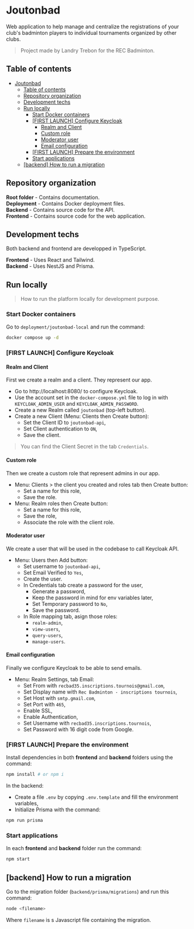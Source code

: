 # Joutonbad

Web application to help manage and centralize the registrations of your club's badminton players to individual tournaments organized by other clubs.

> Project made by Landry Trebon for the REC Badminton.

## Table of contents

- [Joutonbad](#joutonbad)
  - [Table of contents](#table-of-contents)
  - [Repository organization](#repository-organization)
  - [Development techs](#development-techs)
  - [Run locally](#run-locally)
    - [Start Docker containers](#start-docker-containers)
    - [\[FIRST LAUNCH\] Configure Keycloak](#first-launch-configure-keycloak)
      - [Realm and Client](#realm-and-client)
      - [Custom role](#custom-role)
      - [Moderator user](#moderator-user)
      - [Email configuration](#email-configuration)
    - [\[FIRST LAUNCH\] Prepare the environment](#first-launch-prepare-the-environment)
    - [Start applications](#start-applications)
  - [\[backend\] How to run a migration](#backend-how-to-run-a-migration)

## Repository organization

**Root folder** - Contains documentation.\
**Deployment** - Contains Docker deployment files.\
**Backend** - Contains source code for the API.\
**Frontend** - Contains source code for the web application.

## Development techs

Both backend and frontend are developped in TypeScript.

**Frontend** - Uses React and Tailwind.\
**Backend** - Uses NestJS and Prisma.

## Run locally

> How to run the platform locally for development purpose.

### Start Docker containers

Go to `deployment/joutonbad-local` and run the command:

```sh
docker compose up -d
```

### [FIRST LAUNCH] Configure Keycloak

#### Realm and Client

First we create a realm and a client. They represent our app.

- Go to http://localhost:8080/ to configure Keycloak.
- Use the account set in the `docker-compose.yml` file to log in with `KEYCLOAK_ADMIN_USER` and `KEYCLOAK_ADMIN_PASSWORD`.
- Create a new Realm called `joutonbad` (top-left button).
- Create a new Client (Menu: Clients then Create button):
  - Set the Client ID to `joutonbad-api`,
  - Set Client authentication to `ON`,
  - Save the client.

> You can find the Client Secret in the tab `Credentials`.

#### Custom role

Then we create a custom role that represent admins in our app.

- Menu: Clients > the client you created and roles tab then Create button:
  - Set a name for this role,
  - Save the role.
- Menu: Realm roles then Create button:
  - Set a name for this role,
  - Save the role,
  - Associate the role with the client role.

#### Moderator user

We create a user that will be used in the codebase to call Keycloak API.

- Menu: Users then Add button:
  - Set username to `joutonbad-api`,
  - Set Email Verified to `Yes`,
  - Create the user.
  - In Credentials tab create a password for the user,
    - Generate a password,
    - Keep the password in mind for env variables later,
    - Set Temporary password to `No`,
    - Save the password.
  - In Role mapping tab, asign those roles:
    - `realm-admin`,
    - `view-users`,
    - `query-users`,
    - `manage-users`.

#### Email configuration

Finally we configure Keycloak to be able to send emails.

- Menu: Realm Settings, tab Email:
  - Set From with `recbad35.inscriptions.tournois@gmail.com`,
  - Set Display name with `Rec Badminton - inscriptions tournois`,
  - Set Host with `smtp.gmail.com`,
  - Set Port with `465`,
  - Enable SSL,
  - Enable Authentication,
  - Set Username with `recbad35.inscriptions.tournois`,
  - Set Password with 16 digit code from Google.

### [FIRST LAUNCH] Prepare the environment

Install dependencies in both **frontend** and **backend** folders using the command:

```sh
npm install # or npm i
```

In the backend:

- Create a file `.env` by copying `.env.template` and fill the environment variables,
- Initialize Prisma with the command:

```sh
npm run prisma
```

### Start applications

In each **frontend** and **backend** folder run the command:

```sh
npm start
```

## [backend] How to run a migration

Go to the migration folder (`backend/prisma/migrations`) and run this command:

```sh
node <filename>
```

Where `filename` is s Javascript file containing the migration.

